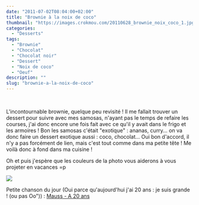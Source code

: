 ```yaml
---
date: "2011-07-02T08:04:00+02:00"
title: "Brownie à la noix de coco"
thumbnail: "https://images.crokmou.com/20110628_brownie_noix_coco_1.jpg"
categories:
  - "Desserts"
tags:
  - "Brownie"
  - "Chocolat"
  - "Chocolat noir"
  - "Dessert"
  - "Noix de coco"
  - "Oeuf"
description: ""
slug: "brownie-a-la-noix-de-coco"
---
```


 

L'incontournable brownie, quelque peu revisité ! Il me fallait trouver un dessert pour suivre avec mes samosas, n'ayant pas le temps de refaire les courses, j'ai donc encore une fois fait avec ce qu'il y avait dans le frigo et les armoires ! Bon les samosas c'était "exotique" : ananas, curry... on va donc faire un dessert exotique aussi : coco, chocolat... Oui bon d'accord, il n'y a pas forcément de lien, mais c'est tout comme dans ma petite tête ! Me voilà donc à fond dans ma cuisine !

Oh et puis j'espère que les couleurs de la photo vous aiderons à vous projeter en vacances =p<a name="more"></a>

[![](http://3.bp.blogspot.com/-8WA7xppE79Q/TsFniFXm00I/AAAAAAAABIg/f9dg95jMOUc/s1600/Brownie+noix+de+coco.jpg)](http://3.bp.blogspot.com/-8WA7xppE79Q/TsFniFXm00I/AAAAAAAABIg/f9dg95jMOUc/s1600/Brownie+noix+de+coco.jpg)

Petite chanson du jour (Oui parce qu'aujourd'hui j'ai 20 ans : je suis grande ! (ou pas Oo")) : [Mauss - A 20 ans](http://www.youtube.com/watch?v=MwuOnD75tGA)